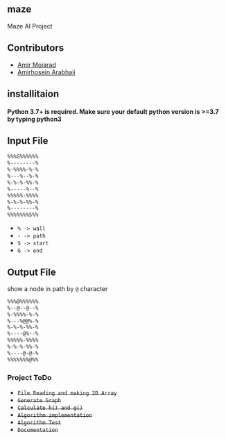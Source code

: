 ## maze

Maze AI Project

## Contributors

* [Amir Mojarad](https://github.com/amirmojarad)
* [Amirhosein Arabhaji](https://github.com/AmirhoseinArabhaji)

## installitaion
#### Python 3.7+ is required. Make sure your default python version is >=3.7 by typing python3

## Input File

```bash
%%%G%%%%%%
%--------%
%-%%%%-%-%
%---%--%-%
%-%-%-%%-%
%-----%--%
%%%%%-%%%%
%-%-%-%%-%
%--------%
%%%%%%%S%%
```

* `% -> wall`
* `- -> path`
* `S -> start`
* `G -> end`

## Output File
show a node in path by `@` character
```bash
%%%@%%%%%%
%--@--@--%
%-%%%%-%-%
%---%@@%-%
%-%-%-%%-%
%----@%--%
%%%%%-%%%%
%-%-%-%%-%
%----@-@-%
%%%%%%%@%%
```


### Project ToDo

* ~~`File Reading and making 2D Array`~~
* ~~`Generate Graph`~~
* ~~`Calculate h() and g()`~~
* ~~`Algorithm implementation`~~
* ~~`Algorithm Test`~~
* ~~`Documentation`~~
